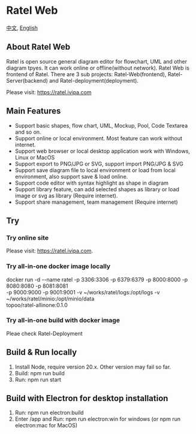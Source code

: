 # Ratel Web

[中文](README-CN.md), [English](README.md)

## About Ratel Web

Ratel is open source general diagram editor for flowchart, UML and other diagram tpyes. It can work online or offline(without network). Ratel Web is frontend of Ratel. There are 3 sub projects: Ratel-Web(frontend), Ratel-Server(backend) and Ratel-deployment(deployment).

Please visit: <https://ratel.ivipa.com>

## Main Features

- Support basic shapes, flow chart, UML, Mockup, Pool, Code Textarea and so on.
- Support online or local environment. Most feature can work without internet.
- Support web browser or local desktop application work with Windows, Linux or MacOS
- Support export to PNG/JPG or SVG, support import PNG/JPG & SVG
- Support save diagram file to local environment or load from local environment, also support save & load online.
- Support code editor with syntax highlight as shape in diagram
- Support library feature, can add selected shapes as library or load image or svg as library (Require internet).
- Support share management, team management (Require internet)

## Try

### Try online site

Please visit: <https://ratel.ivipa.com>.

### Try all-in-one docker image locally

docker run -d --name ratel -p 3306:3306 -p 6379:6379 -p 8000:8000 -p 8080:8080 -p 8081:8081 \
 -p 9000:9000 -p 9001:9001 -v ~/works/ratel/logs:/opt/logs -v ~/works/ratel/minio:/opt/minio/data \
 topoo/ratel-allinone:0.1.0

### Try all-in-one build with docker image

Pleae check Ratel-Deployment

## Build & Run locally

1. Install Node, require version 20.x. Other version may fail so far.
2. Build: npm run build
3. Run: npm run start

## Build with Electron for desktop installation

1. Run: npm run electron:build
2. Enter /app and Run: npm run electron:win for windows (or npm run electron:mac for MacOS)
